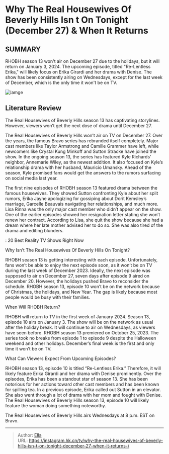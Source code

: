 # Why The Real Housewives Of Beverly Hills Isn t On Tonight (December 27) &amp; When It Returns 


## SUMMARY 



  RHOBH season 13 won&#39;t air on December 27 due to the holidays, but it will return on January 3, 2024.   The upcoming episode, titled &#34;Re-Lentless Erika,&#34; will likely focus on Erika Girardi and her drama with Denise.   The show has been consistently airing on Wednesdays, except for the last week of December, which is the only time it won&#39;t be on TV.  

![iamge](https://static1.srcdn.com/wordpress/wp-content/uploads/2024/01/12_27-schedule-for-8_00-a-m-et-why-the-real-housewives-of-beverly-hills-isn-t-on-tonight-december-27-when-it-returns.jpg)

## Literature Review
The Real Housewives of Beverly Hills season 13 has captivating storylines. However, viewers won’t get the next dose of drama until December 27.




The Real Housewives of Beverly Hills won’t air on TV on December 27. Over the years, the famous Bravo series has rebranded itself completely. Major cast members like Taylor Armstrong and Camille Grammer have left, while newcomers like Crystal Kung Minkoff and Sutton Stracke have joined the show. In the ongoing season 13, the series has featured Kyle Richards’ neighbor, Annemarie Wiley, as the newest addition. It also focused on Kyle’s relationship drama with her husband, Mauricio Umansky. Ahead of the season, Kyle promised fans would get the answers to the rumors surfacing on social media last year.




The first nine episodes of RHOBH season 13 featured drama between the famous housewives. They showed Sutton confronting Kyle about her split rumors, Erika Jayne apologizing for gossiping about Dorit Kemsley’s marriage, Garcelle Beauvais navigating her relationships, and much more. Lisa Rinna was the only major cast member who didn’t appear on the show. One of the earlier episodes showed her resignation letter stating she won’t renew her contract. According to Lisa, she quit the show because she had a dream where her late mother advised her to do so. She was also tired of the drama and editing blunders.

 : 20 Best Reality TV Shows Right Now


 Why Isn’t The Real Housewives Of Beverly Hills On Tonight? 
          

RHOBH season 13 is getting interesting with each episode. Unfortunately, fans won’t be able to enjoy the next episode soon, as it won’t be on TV during the last week of December 2023. Ideally, the next episode was supposed to air on December 27, seven days after episode 9 aired on December 20. However, the holidays pushed Bravo to reconsider the schedule. RHOBH season 13, episode 10 won’t be on the network because of Christmas, the holidays, and New Year. The gap is likely because most people would be busy with their families.






 When Will RHOBH Return? 
          

RHOBH will return to TV in the first week of January 2024. Season 13, episode 10 airs on January 3. The show will be on the network as usual after the holiday break. It will continue to air on Wednesdays, as viewers have seen before. RHOBH season 13 premiered on October 25, 2023. The series took no breaks from episode 1 to episode 9 despite the Halloween weekend and other holidays. December’s final week is the first and only time it won’t be on TV.



 What Can Viewers Expect From Upcoming Episodes? 
          

RHOBH season 13, episode 10 is titled “Re-Lentless Erika.” Therefore, it will likely feature Erika Girardi and her drama with Denise prominently. Over the episodes, Erika has been a standout star of season 13. She has been notorious for her actions toward other cast members and has been known for spilling tea. In a previous episode, Erika called out Sutton in an elevator. She also went through a lot of drama with her mom and fought with Denise. The Real Housewives of Beverly Hills season 13, episode 10 will likely feature the woman doing something noteworthy.






The Real Housewives of Beverly Hills airs Wednesdays at 8 p.m. EST on Bravo.






---

> Author: [Ella](https://instagram.hk.cn/)  
> URL: https://instagram.hk.cn/tv/why-the-real-housewives-of-beverly-hills-isn-t-on-tonight-december-27-when-it-returns-/  

